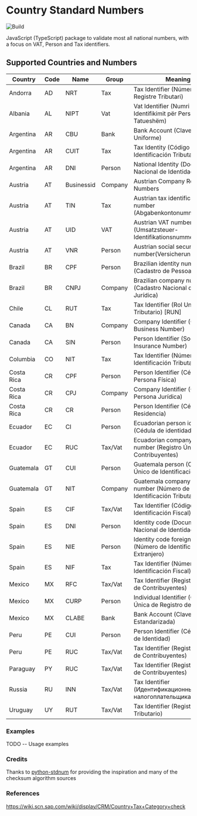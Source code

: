 # Country Standard Numbers

![Build](https://github.com/koblas/stdnum-js/workflows/Node.js%20CI/badge.svg)

JavaScript (TypeScript) package to validate most all national numbers, with a focus on
VAT, Person and Tax identifiers.

## Supported Countries and Numbers

| Country    | Code | Name       | Group   | Meaning                                                            |
| ---------- | ---- | ---------- | ------- | ------------------------------------------------------------------ |
| Andorra    | AD   | NRT        | Tax     | Tax Identifier (Número de Registre Tributari)                      |
| Albania    | AL   | NIPT       | Vat     | Vat Identifier (Numri i Identifikimit për Personin e Tatueshëm)    |
| Argentina  | AR   | CBU        | Bank    | Bank Account (Clave Bancaria Uniforme)                             |
| Argentina  | AR   | CUIT       | Tax     | Tax Identity (Código Único de Identificación Tributaria)           |
| Argentina  | AR   | DNI        | Person  | National Identity (Documento Nacional de Identidad)                |
| Austria    | AT   | Businessid | Company | Austrian Company Register Numbers                                  |
| Austria    | AT   | TIN        | Tax     | Austrian tax identification number (Abgabenkontonummer)            |
| Austria    | AT   | UID        | VAT     | Austrian VAT number (Umsatzsteuer-Identifikationsnummer)           |
| Austria    | AT   | VNR        | Person  | Austrian social security number(Versicherungsnummer)               |
| Brazil     | BR   | CPF        | Person  | Brazilian identity number (Cadastro de Pessoas Físicas)            |
| Brazil     | BR   | CNPJ       | Company | Brazilian company number (Cadastro Nacional da Pessoa Jurídica)    |
| Chile      | CL   | RUT        | Tax     | Tax Identifier (Rol Unico Tributario) [RUN]                        |
| Canada     | CA   | BN         | Company | Company Identifier (Canadian Business Number)                      |
| Canada     | CA   | SIN        | Person  | Person Identifier (Social Insurance Number)                        |
| Columbia   | CO   | NIT        | Tax     | Tax Identifier (Número de Identificación Tributaria)               |
| Costa Rica | CR   | CPF        | Person  | Person Identifier (Cédula de Persona Física)                       |
| Costa Rica | CR   | CPJ        | Company | Company Identifier (Cédula de Persona Jurídica)                    |
| Costa Rica | CR   | CR         | Person  | Person Identifier (Cédula de Residencia)                           |
| Ecuador    | EC   | CI         | Person  | Ecuadorian person identifier (Cédula de identidad)                 |
| Ecuador    | EC   | RUC        | Tax/Vat | Ecuadorian company tax number (Registro Único de Contribuyentes)   |
| Guatemala  | GT   | CUI        | Person  | Guatemala person (Código Único de Identificación)                  |
| Guatemala  | GT   | NIT        | Company | Guatemala company tax number (Número de Identificación Tributaria) |
| Spain      | ES   | CIF        | Tax/Vat | Tax Identifier (Código de Identificación Fiscal)                   |
| Spain      | ES   | DNI        | Person  | Identity code (Documento Nacional de Identidad)                    |
| Spain      | ES   | NIE        | Person  | Identity code foreigner (Número de Identificación de Extranjero)   |
| Spain      | ES   | NIF        | Tax     | Tax Identifier (Número de Identificación Fiscal)                   |
| Mexico     | MX   | RFC        | Tax/Vat | Tax Identifier (Registro Federal de Contribuyentes)                |
| Mexico     | MX   | CURP       | Person  | Individual Identifier (Clave Única de Registro de Población)       |
| Mexico     | MX   | CLABE      | Bank    | Bank Account (Clave Bancaria Estandarizada)                        |
| Peru       | PE   | CUI        | Person  | Person Identifier (Cédula Única de Identidad)                      |
| Peru       | PE   | RUC        | Tax/Vat | Tax Identifier (Registro Único de Contribuyentes)                  |
| Paraguay   | PY   | RUC        | Tax/Vat | Tax Identifier (Registro Único de Contribuyentes)                  |
| Russia     | RU   | INN        | Tax/Vat | Tax Identifier (Идентификационный номер налогоплательщика)         |
| Uruguay    | UY   | RUT        | Tax/Vat | Tax Identifier (Registro Único Tributario)                         |

### Examples

TODO -- Usage examples

### Credits

Thanks to [python-stdnum](https://arthurdejong.org/python-stdnum/) for providing the inspiration and
many of the checksum algorithm sources

### References

https://wiki.scn.sap.com/wiki/display/CRM/Country+Tax+Category+check
